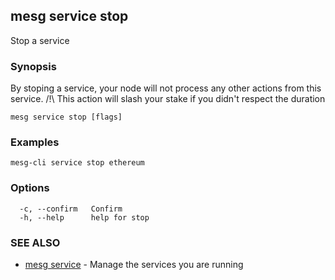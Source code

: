 ## mesg service stop

Stop a service

### Synopsis

By stoping a service, your node will not process any other actions from this service.
/!\ This action will slash your stake if you didn't respect the duration

```
mesg service stop [flags]
```

### Examples

```
mesg-cli service stop ethereum
```

### Options

```
  -c, --confirm   Confirm
  -h, --help      help for stop
```

### SEE ALSO

* [mesg service](mesg_service.md)	 - Manage the services you are running

